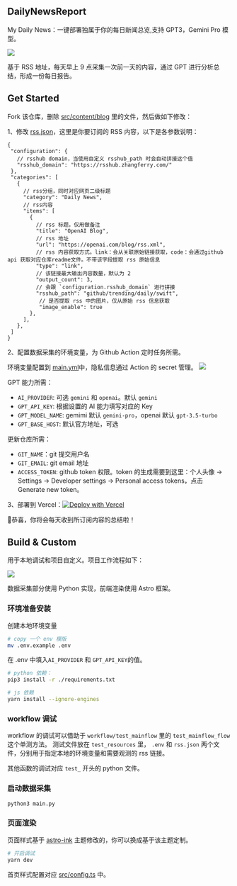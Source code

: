 ## DailyNewsReport

My Daily News：一键部署独属于你的每日新闻总览,支持 GPT3，Gemini Pro 模型。

![](https://cdn.zhangferry.com/Images/202411041740985.png)

基于 RSS 地址，每天早上 9 点采集一次前一天的内容，通过 GPT 进行分析总结，形成一份每日报告。

## Get Started

Fork 该仓库，删除 [src/content/blog](https://github.com/zhangferry/AIDailyNews/tree/main/src/content/blog) 里的文件，然后做如下修改：

1、修改 [rss.json](https://github.com/zhangferry/AIDailyNews/blob/main/workflow/resources/rss.json)，这里是你要订阅的 RSS 内容，以下是各参数说明：
   ```json5
{
    "configuration": {
      // rsshub domain，当使用自定义 rsshub_path 时会自动拼接这个值
      "rsshub_domain": "https://rsshub.zhangferry.com/"
    },
    "categories": [
      {
        // rss分组，同时对应网页二级标题
        "category": "Daily News",
        // rss内容
        "items": [
          {
            // rss 标题，仅用做备注
            "title": "OpenAI Blog",
            // rss 地址
            "url": "https://openai.com/blog/rss.xml",
            // rss 内容获取方式。link：会从关联原始链接获取，code：会通过github api 获取对应仓库readme文件。不带该字段提取 rss 原始信息
            "type": "link",
            // 该链接最大输出内容数量，默认为 2
            "output_count": 3,
            // 会跟 `configuration.rsshub_domain` 进行拼接
            "rsshub_path": "github/trending/daily/swift",
             // 是否提取 rss 中的图片，仅从原始 rss 信息获取
             "image_enable": true
          },
        ],
      },
    ]
}
   ```
2、配置数据采集的环境变量，为 Github Action 定时任务所需。

  环境变量配置到 [main.yml](https://github.com/zhangferry/AIDailyNews/blob/main/.github/workflows/main.yml)中，隐私信息通过 Action 的 secret 管理。
   ![](https://cdn.zhangferry.com/Images/202403161224264.png)

   GPT 能力所需：

   - `AI_PROVIDER`: 可选 `gemini` 和 `openai`。默认 `gemini`
   - `GPT_API_KEY`: 根据设置的 AI 能力填写对应的 Key
   - `GPT_MODEL_NAME`: gemimi 默认 `gemini-pro`，openai 默认 `gpt-3.5-turbo`
   - `GPT_BASE_HOST`: 默认官方地址，可选

   更新仓库所需：

   - `GIT_NAME`：git 提交用户名
   - `GIT_EMAIL`: git email 地址
   - `ACCESS_TOKEN`: github token 权限。token 的生成需要到这里：个人头像 -> Settings -> Developer settings -> Personal access tokens，点击 Generate new token。

3、部署到 Vercel：[![Deploy with Vercel](https://vercel.com/button)](https://vercel.com/new/clone?repository-url=https%3A%2F%2Fgithub.com%2Fzhangferry%2FAIDailyNews)

🎉恭喜，你将会每天收到所订阅内容的总结啦！

## Build & Custom

用于本地调试和项目自定义。项目工作流程如下：

![](https://cdn.zhangferry.com/Images/whiteboard_exported_image.png)

数据采集部分使用 Python 实现，前端渲染使用 Astro 框架。

### 环境准备安装

创建本地环境变量

```bash
# copy 一个 env 模版
mv .env.example .env
```

在 .env 中填入`AI_PROVIDER` 和 `GPT_API_KEY`的值。

```bash
# python 依赖：
pip3 install -r ./requirements.txt

# js 依赖
yarn install --ignore-engines
```

### workflow 调试

workflow 的调试可以借助于 `workflow/test_mainflow` 里的 `test_mainflow_flow` 这个单测方法。 测试文件放在 `test_resources` 里， `.env` 和 `rss.json` 两个文件，分别用于指定本地的环境变量和需要观测的 rss 链接。

其他函数的调试对应 `test_` 开头的 python 文件。

### 启动数据采集

```bash
python3 main.py
```

### 页面渲染

页面样式基于 [astro-ink](https://github.com/one-aalam/astro-ink) 主题修改的，你可以换成基于该主题定制。

```bash
# 开启调试
yarn dev
```

首页样式配置对应 [src/config.ts](https://github.com/zhangferry/AIDailyNews/blob/main/src/config.ts) 中。
